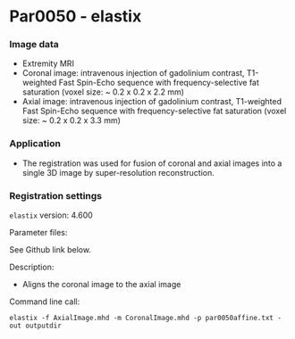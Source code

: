 # Par0050 - elastix

###  Image data

* Extremity MRI
* Coronal image: intravenous injection of gadolinium contrast, T1-weighted Fast Spin-Echo sequence with frequency-selective fat saturation (voxel size: ~ 0.2 x 0.2 x 2.2 mm)
* Axial image: intravenous injection of gadolinium contrast, T1-weighted Fast Spin-Echo sequence with frequency-selective fat saturation (voxel size: ~ 0.2 x 0.2 x 3.3 mm)

###  Application

* The registration was used for fusion of coronal and axial images into a single 3D image by super-resolution reconstruction.

###  Registration settings

`elastix` version: 4.600

Parameter files:

See Github link below.

Description:

* Aligns the coronal image to the axial image

Command line call:


    elastix -f AxialImage.mhd -m CoronalImage.mhd -p par0050affine.txt -out outputdir
